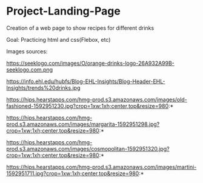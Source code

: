 # Project-Landing-Page
Creation of a web page to show recipes for different drinks

Goal: Practicing html and css(Flebox, etc)

Images sources:

https://seeklogo.com/images/O/orange-drinks-logo-26A932A99B-seeklogo.com.png 

https://info.ehl.edu/hubfs/Blog-EHL-Insights/Blog-Header-EHL-Insights/trends%20drinks.jpg 

https://hips.hearstapps.com/hmg-prod.s3.amazonaws.com/images/old-fashioned-1592951230.jpg?crop=1xw:1xh;center,top&resize=980:* 

https://hips.hearstapps.com/hmg-prod.s3.amazonaws.com/images/margarita-1592951298.jpg?crop=1xw:1xh;center,top&resize=980:* 

https://hips.hearstapps.com/hmg-prod.s3.amazonaws.com/images/cosmopolitan-1592951320.jpg?crop=1xw:1xh;center,top&resize=980:* 

https://hips.hearstapps.com/hmg-prod.s3.amazonaws.com/images/martini-1592951711.jpg?crop=1xw:1xh;center,top&resize=980:* 